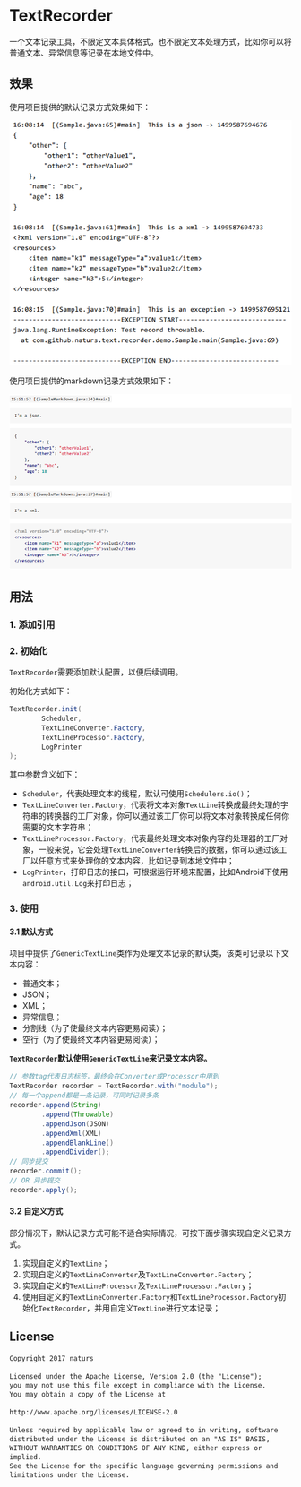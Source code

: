 # TextRecorder #

一个文本记录工具，不限定文本具体格式，也不限定文本处理方式，比如你可以将普通文本、异常信息等记录在本地文件中。

## 效果 ##

使用项目提供的默认记录方式效果如下：

![](screenshot/default.png)

使用项目提供的markdown记录方式效果如下：

![](screenshot/markdown.png)

## 用法 ##

### 1. 添加引用 ###

### 2. 初始化 ###

`TextRecorder`需要添加默认配置，以便后续调用。

初始化方式如下：

```java
TextRecorder.init(
		Scheduler,
        TextLineConverter.Factory,
        TextLineProcessor.Factory,
        LogPrinter
);
```

其中参数含义如下：

- `Scheduler`，代表处理文本的线程，默认可使用`Schedulers.io()`；
- `TextLineConverter.Factory`，代表将文本对象`TextLine`转换成最终处理的字符串的转换器的工厂对象，你可以通过该工厂你可以将文本对象转换成任何你需要的文本字符串；
- `TextLineProcessor.Factory`，代表最终处理文本对象内容的处理器的工厂对象，一般来说，它会处理`TextLineConverter`转换后的数据，你可以通过该工厂以任意方式来处理你的文本内容，比如记录到本地文件中；
- `LogPrinter`，打印日志的接口，可根据运行环境来配置，比如Android下使用`android.util.Log`来打印日志；

### 3. 使用 ###

#### 3.1 默认方式 ####

项目中提供了`GenericTextLine`类作为处理文本记录的默认类，该类可记录以下文本内容：

- 普通文本；
- JSON；
- XML；
- 异常信息；
- 分割线（为了使最终文本内容更易阅读）；
- 空行（为了使最终文本内容更易阅读）；

**`TextRecorder`默认使用`GenericTextLine`来记录文本内容。**

```java
// 参数tag代表日志标签，最终会在Converter或Processor中用到
TextRecorder recorder = TextRecorder.with("module");
// 每一个append都是一条记录，可同时记录多条
recorder.append(String)
		.append(Throwable)
		.appendJson(JSON)
		.appendXml(XML)
		.appendBlankLine()
		.appendDivider();
// 同步提交
recorder.commit();
// OR 异步提交
recorder.apply();
```

#### 3.2 自定义方式 ####

部分情况下，默认记录方式可能不适合实际情况，可按下面步骤实现自定义记录方式。

1. 实现自定义的`TextLine`；
2. 实现自定义的`TextLineConverter`及`TextLineConverter.Factory`；
3. 实现自定义的`TextLineProcessor`及`TextLineProcessor.Factory`；
4. 使用自定义的`TextLineConverter.Factory`和`TextLineProcessor.Factory`初始化`TextRecorder`，并用自定义`TextLine`进行文本记录；

## License ##

	Copyright 2017 naturs

	Licensed under the Apache License, Version 2.0 (the "License");
	you may not use this file except in compliance with the License.
	You may obtain a copy of the License at

	http://www.apache.org/licenses/LICENSE-2.0

	Unless required by applicable law or agreed to in writing, software
	distributed under the License is distributed on an "AS IS" BASIS,
	WITHOUT WARRANTIES OR CONDITIONS OF ANY KIND, either express or implied.
	See the License for the specific language governing permissions and
	limitations under the License.